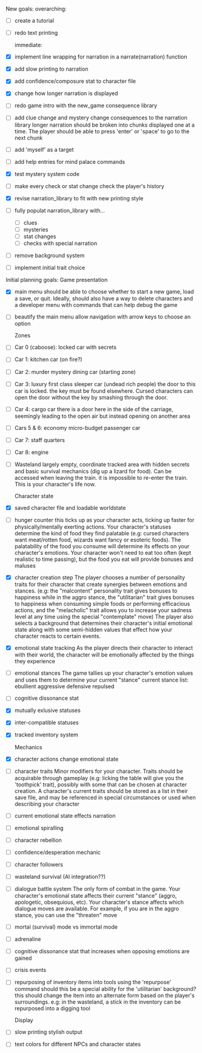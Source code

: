 New goals:
    overarching:
- [ ] create a tutorial
- [ ] redo text printing

    immediate:
- [x] implement line wrapping for narration in a narrate(narration) function
- [x] add slow printing to narration
- [x] add confidence/composure stat to character file
- [x] change how longer narration is displayed
- [ ] redo game intro with the new_game consequence library
- [ ] add clue change and mystery change consequences to the narration library
    longer narration should be broken into chunks displayed one at a time. The player should be able to press 'enter' or 'space' to go to the next chunk
- [ ] add 'myself' as a target
- [ ] add help entries for mind palace commands
- [x] test mystery system code
- [ ] make every check or stat change check the player's history
- [x] revise narration_library to fit with new printing style
- [ ] fully populat narration_library with...
    - [ ] clues
    - [ ] mysteries
    - [ ] stat changes
    - [ ] checks with special narration
- [ ] remove background system
- [ ] implement initial trait choice




Initial planning goals:
    Game presentation
- [x] main menu
    should be able to choose whether to start a new game, load a save, or quit. Ideally, should also have a way to delete characters and a developer menu with commands that can help debug the game
- [ ] beautify the main menu
    allow navigation with arrow keys to choose an option 

    Zones
- [ ] Car 0 (caboose): locked car with secrets
- [ ] Car 1: kitchen car (on fire?)
- [ ] Car 2: murder mystery dining car (starting zone)
- [ ] Car 3: luxury first class sleeper car (undead rich people)
    the door to this car is locked. the key must be found elsewhere. Cursed characters can open the door without the key by smashing through the door.
- [ ] Car 4: cargo car
    there is a door here in the side of the carriage, seemingly leading to the open air but instead opening on another area
- [ ] Cars 5 & 6: economy micro-budget passenger car
- [ ] Car 7: staff quarters
- [ ] Car 8: engine
- [ ] Wasteland
    largely empty, coordinate tracked area with hidden secrets and basic survival mechanics (dig up a lizard for food). Can be accessed when leaving the train. it is impossible to re-enter the train. This is your character's life now.


    Character state
- [x] saved character file and loadable worldstate
- [ ] hunger counter
    this ticks up as your character acts, ticking up faster for physically/mentally exerting actions. Your character's statuses determine the kind of food they find palatable (e.g: cursed characters want meat/rotten food, wizards want fancy or esoteric foods). The palatability of the food you consume will determine its effects on your character's emotions. Your character won't need to eat too often (kept realistic to time passing), but the food you eat will provide bonuses and maluses
- [x] character creation step
    The player chooses a number of personality traits for their character that create synergies between emotions and stances. (e.g: the "malcontent" personality trait gives bonuses to happiness while in the aggro stance, the "utilitarian" trait gives bonuses to happiness when consuming simple foods or performing efficacious actions, and the "melacholic" trait allows you to increase your sadness level at any time using the special "contemplate" move)
    The player also selects a background that determines their character's initial emotional state along with some semi-hidden values that effect how your character reacts to certain events.
- [x] emotional state tracking
    As the player directs their character to interact with their world, the character will be emotionally affected by the things they experience
- [ ] emotional stances
    The game tallies up your character's emotion values and uses them to determine your current "stance"
    current stance list:
        ebullient
        aggressive
        defensive
        repulsed
- [ ] cognitive dissonance stat
- [x] mutually exlusive statuses
- [x] inter-compatible statuses
- [x] tracked inventory system

    Mechanics
- [x] character actions change emotional state
- [ ] character traits
    Minor modifiers for your character. Traits should be acquirable through gameplay (e.g: licking the table will give you the 'toothpick' trait), possibly with some that can be chosen at character creation. A character's current traits should be stored as a list in their save file, and may be referenced in special circumstances or used when describing your character
- [ ] current emotional state effects narration
- [ ] emotional spiralling
- [ ] character rebellion
- [ ] confidence/desperation mechanic
- [ ] character followers
- [ ] wasteland survival (AI integration??)
- [ ] dialogue battle system
    The only form of combat in the game. Your character's emotional state affects their current "stance" (aggro, apologetic, obsequious, etc).
    Your character's stance affects which dialogue moves are available. For example, if you are in the aggro stance, you can use the "threaten" move
- [ ] mortal (survival) mode vs immortal mode
- [ ] adrenaline
- [ ] cognitive dissonance stat that increases when opposing emotions are gained
- [ ] crisis events
- [ ] repurposing of inventory items into tools using the 'repurpose' command
    should this be a special ability for the 'utilitarian' background?
    this should change the item into an alternate form based on the player's surroundings.
    e.g: in the wasteland, a stick in the inventory can be repurposed into a digging tool

    Display
- [ ] slow printing stylish output
- [ ] text colors for different NPCs and character states

